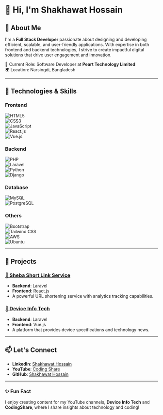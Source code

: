 # 👋 Hi, I'm Shakhawat Hossain  

## 🌟 About Me  
I'm a **Full Stack Developer** passionate about designing and developing efficient, scalable, and user-friendly applications. With expertise in both frontend and backend technologies, I strive to create impactful digital solutions that drive user engagement and innovation.  

💼 Current Role: Software Developer at **Peart Technology Limited**  
🌍 Location: Narsingdi, Bangladesh   

---

## 🔧 Technologies & Skills  

### Frontend  
![HTML5](https://img.shields.io/badge/HTML5-%23E34F26.svg?style=flat&logo=html5&logoColor=white)  
![CSS3](https://img.shields.io/badge/CSS3-%231572B6.svg?style=flat&logo=css3&logoColor=white)  
![JavaScript](https://img.shields.io/badge/JavaScript-%23F7DF1E.svg?style=flat&logo=javascript&logoColor=black)  
![React.js](https://img.shields.io/badge/React-%2361DAFB.svg?style=flat&logo=react&logoColor=black)  
![Vue.js](https://img.shields.io/badge/Vue.js-%234FC08D.svg?style=flat&logo=vue.js&logoColor=white)  

### Backend  
![PHP](https://img.shields.io/badge/PHP-%23777BB4.svg?style=flat&logo=php&logoColor=white)  
![Laravel](https://img.shields.io/badge/Laravel-%23FF2D20.svg?style=flat&logo=laravel&logoColor=white)  
![Python](https://img.shields.io/badge/Python-%233776AB.svg?style=flat&logo=python&logoColor=white)  
![Django](https://img.shields.io/badge/Django-%23092E20.svg?style=flat&logo=django&logoColor=white)  

### Database  
![MySQL](https://img.shields.io/badge/MySQL-%2300f.svg?style=flat&logo=mysql&logoColor=white)  
![PostgreSQL](https://img.shields.io/badge/PostgreSQL-%23336791.svg?style=flat&logo=postgresql&logoColor=white)  

### Others  
![Bootstrap](https://img.shields.io/badge/Bootstrap-%237952B3.svg?style=flat&logo=bootstrap&logoColor=white)  
![Tailwind CSS](https://img.shields.io/badge/TailwindCSS-%2338B2AC.svg?style=flat&logo=tailwind-css&logoColor=white)  
![AWS](https://img.shields.io/badge/AWS-%23FF9900.svg?style=flat&logo=amazon-aws&logoColor=white)  
![Ubuntu](https://img.shields.io/badge/Ubuntu-%23E95420.svg?style=flat&logo=ubuntu&logoColor=white)  

---

## 🚀 Projects  

### [📎 Sheba Short Link Service](https://github.com/skhossain/linkshorter)  
- **Backend**: Laravel  
- **Frontend**: React.js  
- A powerful URL shortening service with analytics tracking capabilities.  

### [📱 Device Info Tech](https://deviceinfotech.com)  
- **Backend**: Laravel  
- **Frontend**: Vue.js  
- A platform that provides device specifications and technology news.  

---


## 📫 Let's Connect  
- **LinkedIn**: [Shakhawat Hossain](https://www.linkedin.com/in/md-sk-hossain)  
- **YouTube**: [Coding Share](https://www.youtube.com/@CodingShare)  
- **GitHub**: [Shakhawat Hossain](https://github.com/skhossain)  

---

### ✨ Fun Fact  
I enjoy creating content for my YouTube channels, **Device Info Tech** and **CodingShare**, where I share insights about technology and coding!  
